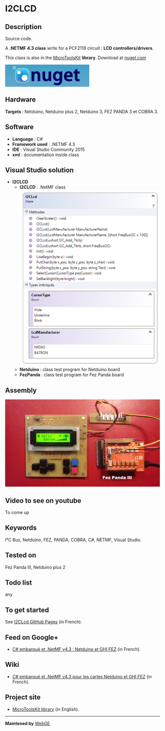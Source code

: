 # I2CLCD

<strong>Description</strong>
-------------------------------------
Source code.

A <strong>.NETMF 4.3 class</strong> write for a PCF2119 circuit : <strong>LCD controllers/drivers</strong>. 

This class is also in the <a href="https://www.nuget.org/packages/WEBGE.Microtoolskit/" target="_blank">MicroToolsKit</a> <strong>library</strong>. Download at <a href="https://www.nuget.org" target="_blank">nuget.com</a>

 <img src="img/nuget.JPG" align="center" />

<strong>Hardware</strong>
---------------------
<strong> Targets </strong>: Netduino, Netduino plus 2, Netduino 3, FEZ PANDA 3 et COBRA 3.

<strong>Software</strong>
---------------------
<ul>
<li><strong>Language</strong> : C#</li>
<li><strong>Framework used</strong> : .NETMF 4.3</li>
<li><strong>IDE</strong> : Visual Studio Community 2015</li>
<li><strong>xml</strong> : documentation inside class </li> 
</ul>

<strong> Visual Studio solution</strong>
-------------------------------------
<ul>
<li><strong>I2CLCD</strong>
<ul>
<li><strong>I2CLCD</strong> : .NetMF class</li>
<img src="img/I2CLCDClass.PNG" />
<li><strong>Netduino</strong> : class test program for Netduino board</li>
<li><strong>FezPanda</strong> : class test program for Fez Panda board</li>
</ul>
</li>
</ul>

<strong>Assembly</strong>
--------------------------
<img src="img/I2CLCD.jpg" />

<strong>Video to see on youtube</strong>
-------------------
To come up

<strong>Keywords</strong>
----------------------------
I²C Bus, Netduino, FEZ, PANDA, COBRA, C#, NETMF, Visual Studio.

<strong>Tested on</strong>
-------------------
Fez Panda III, Netduino plus 2

<strong>Todo list</strong>
-------------------
any

<strong>To get started</strong>
--------------------
See <a href="http://webge.github.io/I2CLCD/" target="_blank">I2CLcd GitHub Pages</a> (in French).

<strong>Feed on Google+</strong>
--------------------
- <a href="https://plus.google.com/collection/oaaJX" target="_blank">C# embarqué et .NetMF v4.3 : Netduino et GHI FEZ</a> (in French).

<strong>Wiki</strong>
--------------------
- <a href="http://webge.dyndns-server.com/dokuwiki/doku.php?id=netmf43:accueilnetmf" target="_blank">C# embarqué et .NetMF v4.3 pour les cartes Netduino et GHI FEZ</a> (in French).

<strong>Project site</strong>
--------------------
- <a href ="http://webge.dyndns-server.com/dokuwiki/doku.php?id=netmf43:6_microtoolskit" target="_blank">MicroToolsKit library</a> (in English).
<hr>
<strong>Maintened by</strong> <a href="mailto:philippemariano@gmail.com">WebGE</a>

